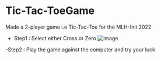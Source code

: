 # Tic-Tac-ToeGame


Made a 2-player game i.e Tic-Tac-Toe for the MLH-Init 2022


- Step1 : Select either Cross or Zero 
![image](https://user-images.githubusercontent.com/54734002/123689388-cbad4880-d870-11eb-9ce7-a3b171df8f92.png)


-Step2 : Play the game against the computer and try your luck  

